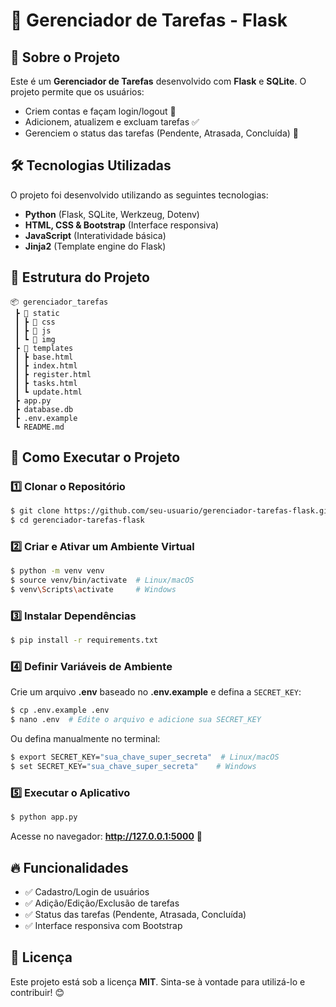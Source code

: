 # 📌 Gerenciador de Tarefas - Flask

## 📖 Sobre o Projeto
Este é um **Gerenciador de Tarefas** desenvolvido com **Flask** e **SQLite**. O projeto permite que os usuários:
- Criem contas e façam login/logout 🔑
- Adicionem, atualizem e excluam tarefas ✅
- Gerenciem o status das tarefas (Pendente, Atrasada, Concluída) 📌


## 🛠 Tecnologias Utilizadas
O projeto foi desenvolvido utilizando as seguintes tecnologias:
- **Python** (Flask, SQLite, Werkzeug, Dotenv)
- **HTML, CSS & Bootstrap** (Interface responsiva)
- **JavaScript** (Interatividade básica)
- **Jinja2** (Template engine do Flask)

## 📂 Estrutura do Projeto
```
📦 gerenciador_tarefas
 ┣ 📂 static
 ┃ ┣ 📂 css
 ┃ ┣ 📂 js
 ┃ ┗ 📂 img
 ┣ 📂 templates
 ┃ ┣ base.html
 ┃ ┣ index.html
 ┃ ┣ register.html
 ┃ ┣ tasks.html
 ┃ ┗ update.html
 ┣ app.py
 ┣ database.db
 ┣ .env.example
 ┗ README.md
```

## 🚀 Como Executar o Projeto

### 1️⃣ Clonar o Repositório
```sh
$ git clone https://github.com/seu-usuario/gerenciador-tarefas-flask.git
$ cd gerenciador-tarefas-flask
```

### 2️⃣ Criar e Ativar um Ambiente Virtual
```sh
$ python -m venv venv
$ source venv/bin/activate  # Linux/macOS
$ venv\Scripts\activate     # Windows
```

### 3️⃣ Instalar Dependências
```sh
$ pip install -r requirements.txt
```

### 4️⃣ Definir Variáveis de Ambiente
Crie um arquivo **.env** baseado no **.env.example** e defina a `SECRET_KEY`:
```sh
$ cp .env.example .env
$ nano .env  # Edite o arquivo e adicione sua SECRET_KEY
```

Ou defina manualmente no terminal:
```sh
$ export SECRET_KEY="sua_chave_super_secreta"  # Linux/macOS
$ set SECRET_KEY="sua_chave_super_secreta"    # Windows
```

### 5️⃣ Executar o Aplicativo
```sh
$ python app.py
```
Acesse no navegador: **http://127.0.0.1:5000** 🚀

## 🔥 Funcionalidades
- ✅ Cadastro/Login de usuários
- ✅ Adição/Edição/Exclusão de tarefas
- ✅ Status das tarefas (Pendente, Atrasada, Concluída)
- ✅ Interface responsiva com Bootstrap

## 📝 Licença
Este projeto está sob a licença **MIT**. Sinta-se à vontade para utilizá-lo e contribuir! 😊

